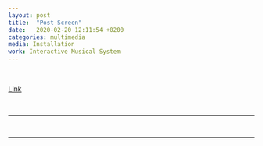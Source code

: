```yaml
---
layout: post
title:  "Post-Screen"
date:   2020-02-20 12:11:54 +0200
categories: multimedia
media: Installation
work: Interactive Musical System
---
```


<br>

[Link](https://www.teatromenotti.org/event/muta/)

<br>

----



<br>


----

<br>



